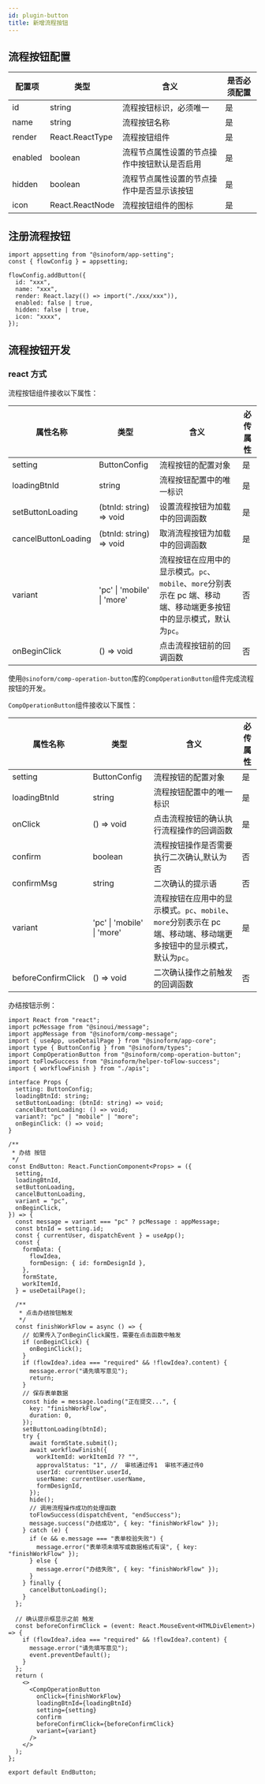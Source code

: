```yaml
---
id: plugin-button
title: 新增流程按钮
---
```


## 流程按钮配置

| 配置项  | 类型            | 含义                                         | 是否必须配置 |
| ------- | --------------- | -------------------------------------------- | ------------ |
| id      | string          | 流程按钮标识，必须唯一                       | 是           |
| name    | string          | 流程按钮名称                                 | 是           |
| render  | React.ReactType | 流程按钮组件                                 | 是           |
| enabled | boolean         | 流程节点属性设置的节点操作中按钮默认是否启用 | 是           |
| hidden  | boolean         | 流程节点属性设置的节点操作中是否显示该按钮   | 是           |
| icon    | React.ReactNode | 流程按钮组件的图标                           | 是           |

## 注册流程按钮

```tsx
import appsetting from "@sinoform/app-setting";
const { flowConfig } = appsetting;

flowConfig.addButton({
  id: "xxx",
  name: "xxx",
  render: React.lazy(() => import("./xxx/xxx")),
  enabled: false | true,
  hidden: false | true,
  icon: "xxxx",
});
```

## 流程按钮开发

### react 方式

流程按钮组件接收以下属性：

| 属性名称            | 类型                       | 含义                                                                                                                 | 必传属性 |
| ------------------- | -------------------------- | -------------------------------------------------------------------------------------------------------------------- | -------- |
| setting             | ButtonConfig               | 流程按钮的配置对象                                                                                                   | 是       |
| loadingBtnId        | string                     | 流程按钮配置中的唯一标识                                                                                             | 是       |
| setButtonLoading    | (btnId: string) => void    | 设置流程按钮为加载中的回调函数                                                                                       | 是       |
| cancelButtonLoading | (btnId: string) => void    | 取消流程按钮为加载中的回调函数                                                                                       | 是       |
| variant             | 'pc' \| 'mobile' \| 'more' | 流程按钮在应用中的显示模式。`pc`、`mobile`、`more`分别表示在 pc 端、移动端、移动端更多按钮中的显示模式，默认为`pc`。 | 否       |
| onBeginClick        | () => void                 | 点击流程按钮前的回调函数                                                                                             | 否       |

使用`@sinoform/comp-operation-button`库的`CompOperationButton`组件完成流程按钮的开发。

`CompOperationButton`组件接收以下属性：

| 属性名称           | 类型                       | 含义                                                                                                                 | 必传属性 |
| ------------------ | -------------------------- | -------------------------------------------------------------------------------------------------------------------- | -------- |
| setting            | ButtonConfig               | 流程按钮的配置对象                                                                                                   | 是       |
| loadingBtnId       | string                     | 流程按钮配置中的唯一标识                                                                                             | 是       |
| onClick            | () => void                 | 点击流程按钮的确认执行流程操作的回调函数                                                                             | 是       |
| confirm            | boolean                    | 流程按钮操作是否需要执行二次确认,默认为否                                                                            | 否       |
| confirmMsg         | string                     | 二次确认的提示语                                                                                                     | 否       |
| variant            | 'pc' \| 'mobile' \| 'more' | 流程按钮在应用中的显示模式。`pc`、`mobile`、`more`分别表示在 pc 端、移动端、移动端更多按钮中的显示模式，默认为`pc`。 | 是       |
| beforeConfirmClick | () => void                 | 二次确认操作之前触发的回调函数                                                                                       | 否       |

办结按钮示例：

```tsx
import React from "react";
import pcMessage from "@sinoui/message";
import appMessage from "@sinoform/comp-message";
import { useApp, useDetailPage } from "@sinoform/app-core";
import type { ButtonConfig } from "@sinoform/types";
import CompOperationButton from "@sinoform/comp-operation-button";
import toFlowSuccess from "@sinoform/helper-toFlow-success";
import { workflowFinish } from "./apis";

interface Props {
  setting: ButtonConfig;
  loadingBtnId: string;
  setButtonLoading: (btnId: string) => void;
  cancelButtonLoading: () => void;
  variant?: "pc" | "mobile" | "more";
  onBeginClick: () => void;
}

/**
 * 办结 按钮
 */
const EndButton: React.FunctionComponent<Props> = ({
  setting,
  loadingBtnId,
  setButtonLoading,
  cancelButtonLoading,
  variant = "pc",
  onBeginClick,
}) => {
  const message = variant === "pc" ? pcMessage : appMessage;
  const btnId = setting.id;
  const { currentUser, dispatchEvent } = useApp();
  const {
    formData: {
      flowIdea,
      formDesign: { id: formDesignId },
    },
    formState,
    workItemId,
  } = useDetailPage();

  /**
   * 点击办结按钮触发
   */
  const finishWorkFlow = async () => {
    // 如果传入了onBeginClick属性，需要在点击函数中触发
    if (onBeginClick) {
      onBeginClick();
    }
    if (flowIdea?.idea === "required" && !flowIdea?.content) {
      message.error("请先填写意见");
      return;
    }
    // 保存表单数据
    const hide = message.loading("正在提交...", {
      key: "finishWorkFlow",
      duration: 0,
    });
    setButtonLoading(btnId);
    try {
      await formState.submit();
      await workflowFinish({
        workItemId: workItemId ?? "",
        approvalStatus: "1", //  审核通过传1  审核不通过传0
        userId: currentUser.userId,
        userName: currentUser.userName,
        formDesignId,
      });
      hide();
      // 调用流程操作成功的处理函数
      toFlowSuccess(dispatchEvent, "endSuccess");
      message.success("办结成功", { key: "finishWorkFlow" });
    } catch (e) {
      if (e && e.message === "表单校验失败") {
        message.error("表单项未填写或数据格式有误", { key: "finishWorkFlow" });
      } else {
        message.error("办结失败", { key: "finishWorkFlow" });
      }
    } finally {
      cancelButtonLoading();
    }
  };

  // 确认提示框显示之前 触发
  const beforeConfirmClick = (event: React.MouseEvent<HTMLDivElement>) => {
    if (flowIdea?.idea === "required" && !flowIdea?.content) {
      message.error("请先填写意见");
      event.preventDefault();
    }
  };
  return (
    <>
      <CompOperationButton
        onClick={finishWorkFlow}
        loadingBtnId={loadingBtnId}
        setting={setting}
        confirm
        beforeConfirmClick={beforeConfirmClick}
        variant={variant}
      />
    </>
  );
};

export default EndButton;
```
